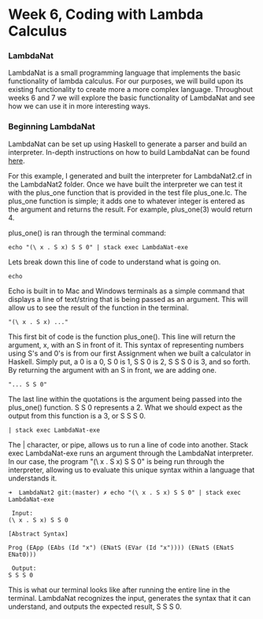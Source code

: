 
# Week 6, Coding with Lambda Calculus

### LambdaNat
LambdaNat is a small programming language that implements the basic functionality of lambda calculus. For our purposes, we will build upon its existing functionality to create more a more complex language. Throughout weeks 6 and 7 we will explore the basic functionality of LambdaNat and see how we can use it in more interesting ways.

### Beginning LambdaNat
LambdaNat can be set up using Haskell to generate a parser and build an interpreter. In-depth instructions on how to build LambdaNat can be found [here](https://github.com/alexhkurz/programming-languages-2020/tree/master/Lab1-Lambda-Calculus).

For this example, I generated and built the interpreter for LambdaNat2.cf in the LambdaNat2 folder. Once we have built the interpreter we can test it with the plus_one function that is provided in the test file plus_one.lc. The plus_one function is simple; it adds one to whatever integer is entered as the argument and returns the result. For example, plus_one(3) would return 4.

plus_one() is ran through the terminal command:

    echo "(\ x . S x) S S 0" | stack exec LambdaNat-exe
    
Lets break down this line of code to understand what is going on.

    echo
    
Echo is built in to Mac and Windows terminals as a simple command that displays a line of text/string that is being passed as an argument. This will allow us to see the result of the function in the terminal.


    "(\ x . S x) ..."
    
This first bit of code is the function plus_one(). This line will return the argument, x, with an S in front of it. This syntax of representing numbers using S's and 0's is from our first Assignment when we built a calculator in Haskell. Simply put, a 0 is a 0, S 0 is 1, S S 0 is 2, S S S 0 is 3, and so forth. By returning the argument with an S in front, we are adding one.

    "... S S 0"
    
The last line within the quotations is the argument being passed into the plus_one() function. S S 0 represents a 2. What we should expect as the output from this function is a 3, or S S S 0.

    | stack exec LambdaNat-exe
    
The | character, or pipe, allows us to run a line of code into another. Stack exec LambdaNat-exe runs an argument through the LambdaNat interpreter. In our case, the program "(\ x . S x) S S 0" is being run through the interpreter, allowing us to evaluate this unique syntax within a language that understands it.

    ➜  LambdaNat2 git:(master) ✗ echo "(\ x . S x) S S 0" | stack exec LambdaNat-exe

     Input:
    (\ x . S x) S S 0

    [Abstract Syntax]

    Prog (EApp (EAbs (Id "x") (ENatS (EVar (Id "x")))) (ENatS (ENatS ENat0)))

     Output:
    S S S 0
    
This is what our terminal looks like after running the entire line in the terminal. LambdaNat recognizes the input, generates the syntax that it can understand, and outputs the expected result, S S S 0.
    
    
    
